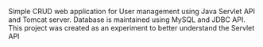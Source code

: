 Simple CRUD web application for User management using Java Servlet API and Tomcat server. Database is maintained using MySQL and JDBC API. This project was created as an experiment to better understand the Servlet API
